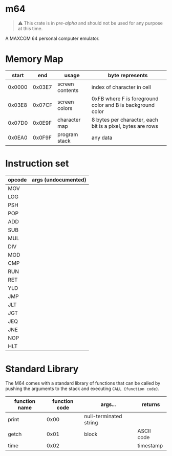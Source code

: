 # m64

> :warning: This crate is in *pre-alpha* and should not be used for any
> purpose at this time.

A MAXCOM 64 personal computer emulator.

# Memory Map

| start  | end    | usage           | byte represents                                            |
|--------|--------|-----------------|------------------------------------------------------------|
| 0x0000 | 0x03E7 | screen contents | index of character in cell                                 |
| 0x03E8 | 0x07CF | screen colors   | 0xFB where F is foreground color and B is background color |
| 0x07D0 | 0x0E9F | character map   | 8 bytes per character, each bit is a pixel, bytes are rows |
| 0x0EA0 | 0x0F9F | program stack   | any data                                                   |

# Instruction set
| opcode | args (undocumented) |
|--------|---------------------|
| MOV    |                     |
| LOG    |                     |
| PSH    |                     |
| POP    |                     |
| ADD    |                     |
| SUB    |                     |
| MUL    |                     |
| DIV    |                     |
| MOD    |                     |
| CMP    |                     |
| RUN    |                     |
| RET    |                     |
| YLD    |                     |
| JMP    |                     |
| JLT    |                     |
| JGT    |                     |
| JEQ    |                     |
| JNE    |                     |
| NOP    |                     |
| HLT    |                     |

# Standard Library

The M64 comes with a standard library of functions that can be called by pushing
the arguments to the stack and executing `CALL {function code}`.

| function name | function code | args...                | returns    |
|---------------|---------------|------------------------|------------|
| print         | 0x00          | null-terminated string |            |
| getch         | 0x01          | block                  | ASCII code |
| time          | 0x02          |                        | timestamp  |
